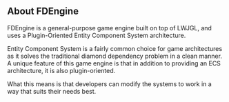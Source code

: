 ## About FDEngine

FDEngine is a general-purpose game engine built on top of LWJGL, and uses a Plugin-Oriented Entity Component System architecture.

Entity Component System is a fairly common choice for game architectures as it solves the traditional diamond dependency problem in a clean manner. A unique feature of this game engine is that in addition to providing an ECS architecture, it is also plugin-oriented.

What this means is that developers can modify the systems to work in a way that suits their needs best.